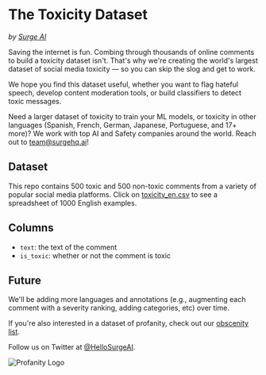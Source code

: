 # The Toxicity Dataset
*by [Surge AI](https://www.surgehq.ai)*

Saving the internet is fun. Combing through thousands of online comments to build a toxicity dataset isn't. That's why we're creating the world's largest dataset of social media toxicity — so you can skip the slog and get to work.  

We hope you find this dataset useful, whether you want to flag hateful speech, develop content moderation tools, or build classifiers to detect toxic messages.

Need a larger dataset of toxicity to train your ML models, or toxicity in other languages (Spanish, French, German, Japanese, Portuguese, and 17+ more)? We work with top AI and Safety companies around the world. Reach out to team@surgehq.ai!

## Dataset
This repo contains 500 toxic and 500 non-toxic comments from a variety of popular social media platforms. Click on [toxicity_en.csv](https://github.com/surge-ai/toxicity/blob/main/toxicity_en.csv) to see a spreadsheet of 1000 English examples.

## Columns
* `text`: the text of the comment
* `is_toxic`: whether or not the comment is toxic 

## Future
We'll be adding more languages and annotations (e.g., augmenting each comment with a severity ranking, adding categories, etc) over time. 

If you're also interested in a dataset of profanity, check out our [obscenity list](https://github.com/surge-ai/profanity).

Follow us on Twitter at [@HelloSurgeAI](https://www.twitter.com/@HelloSurgeAI).

![Profanity Logo](https://github.com/surge-ai/profanity/blob/main/logo.png)
